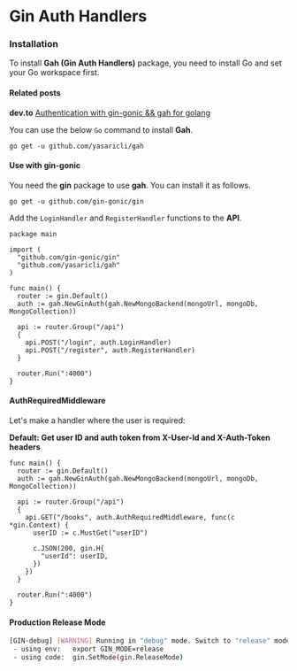 # Gin Auth Handlers

### Installation
To install **Gah (Gin Auth Handlers)** package, you need to install Go and set your Go workspace first.

#### Related posts

**dev.to**
[Authentication with gin-gonic && gah for golang](https://dev.to/yasaricli/authentication-with-gin-gonic-gah-for-golang-29d1)


You can use the below `Go` command to install **Gah**.

    go get -u github.com/yasaricli/gah


#### Use with gin-gonic

You need the **gin** package to use **gah**. You can install it as follows.

    go get -u github.com/gin-gonic/gin
    
Add the `LoginHandler` and `RegisterHandler` functions to the **API**.

```golang
package main

import (
  "github.com/gin-gonic/gin"
  "github.com/yasaricli/gah"
)

func main() {
  router := gin.Default()
  auth := gah.NewGinAuth(gah.NewMongoBackend(mongoUrl, mongoDb, MongoCollection))
   
  api := router.Group("/api")
  {
    api.POST("/login", auth.LoginHandler)
    api.POST("/register", auth.RegisterHandler)
  }

  router.Run(":4000")
}
```

#### AuthRequiredMiddleware

Let's make a handler where the user is required:

**Default: Get user ID and auth token from X-User-Id and X-Auth-Token headers**

```golang
func main() {
  router := gin.Default()
  auth := gah.NewGinAuth(gah.NewMongoBackend(mongoUrl, mongoDb, MongoCollection))
   
  api := router.Group("/api")
  {
    api.GET("/books", auth.AuthRequiredMiddleware, func(c *gin.Context) {
      userID := c.MustGet("userID")
      
      c.JSON(200, gin.H{
        "userId": userID,
      })
    })
  }

  router.Run(":4000")
}
```

#### Production Release Mode

```sh
[GIN-debug] [WARNING] Running in "debug" mode. Switch to "release" mode in production.
 - using env:	export GIN_MODE=release
 - using code:	gin.SetMode(gin.ReleaseMode)
```
